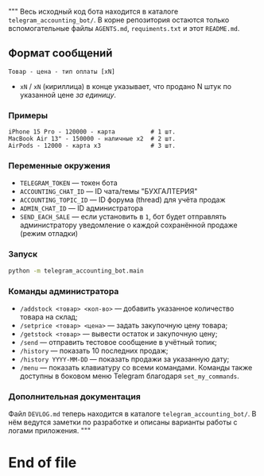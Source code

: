 """
Весь исходный код бота находится в каталоге `telegram_accounting_bot/`. В
корне репозитория остаются только вспомогательные файлы `AGENTS.md`,
`requiments.txt` и этот `README.md`.
## Формат сообщений
```
Товар - цена - тип оплаты [xN]
```
* `xN` / `хN` (кириллица) в конце указывает, что продано N штук по указанной цене *за единицу*.

### Примеры
```
iPhone 15 Pro - 120000 - карта          # 1 шт.
MacBook Air 13" - 150000 - наличные x2  # 2 шт.
AirPods - 12000 - карта х3              # 3 шт.
```

### Переменные окружения
- `TELEGRAM_TOKEN` — токен бота
- `ACCOUNTING_CHAT_ID` — ID чата/темы "БУХГАЛТЕРИЯ"
- `ACCOUNTING_TOPIC_ID` — ID форума (thread) для учёта продаж
- `ADMIN_CHAT_ID` — ID администратора
- `SEND_EACH_SALE` — если установить в `1`, бот будет отправлять администратору
  уведомление о каждой сохранённой продаже (режим отладки)

### Запуск
```bash
python -m telegram_accounting_bot.main
```

### Команды администратора
* `/addstock <товар> <кол-во>` — добавить указанное количество товара на склад;
* `/setprice <товар> <цена>` — задать закупочную цену товара;
* `/getstock <товар>` — вывести остаток и закупочную цену;
* `/send` — отправить тестовое сообщение в учётный топик;
* `/history` — показать 10 последних продаж;
* `/history YYYY-MM-DD` — показать продажи за указанную дату;
* `/menu` — показать клавиатуру со всеми командами.
Команды также доступны в боковом меню Telegram благодаря `set_my_commands`.

### Дополнительная документация
Файл `DEVLOG.md` теперь находится в каталоге `telegram_accounting_bot/`. В нём
ведутся заметки по разработке и описаны варианты работы с логами приложения.
"""
# End of file
